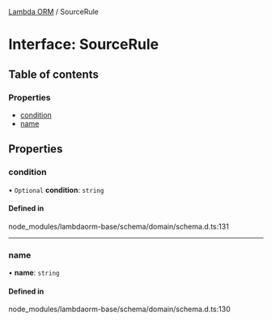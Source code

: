 [Lambda ORM](../README.md) / SourceRule

# Interface: SourceRule

## Table of contents

### Properties

- [condition](SourceRule.md#condition)
- [name](SourceRule.md#name)

## Properties

### condition

• `Optional` **condition**: `string`

#### Defined in

node_modules/lambdaorm-base/schema/domain/schema.d.ts:131

___

### name

• **name**: `string`

#### Defined in

node_modules/lambdaorm-base/schema/domain/schema.d.ts:130
